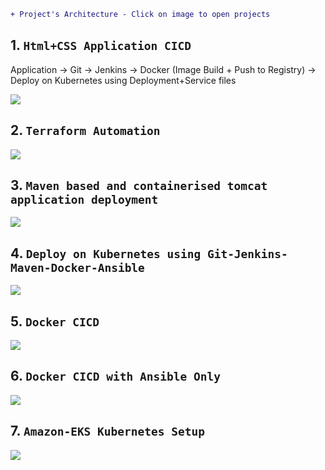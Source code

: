 ```diff
+ Project's Architecture - Click on image to open projects
```

## 1. `Html+CSS Application CICD` 

Application → Git → Jenkins → Docker (Image Build + Push to Registry) → Deploy on Kubernetes using Deployment+Service files

<a href="https://github.com/Raam043/Projects/blob/59e39c6d29e03f5e06e10eaca24739ad9053942e/Project-1-Signup-Login-Application.md" /> <img src=https://user-images.githubusercontent.com/111989928/200379298-29db6f9d-f9e9-43b8-ad99-89796d960f3b.png /> </a>



## 2. `Terraform Automation`

<a href="https://github.com/Raam043/Projects/blob/a16749bbb93f164faadcea69cc5d417e8b46b9a7/Terraform%20Project%201%20-%20Terraform%20to%20AWS%20Pipeline%20process.md" /> <img src= https://user-images.githubusercontent.com/111989928/199921704-c51a8b64-1c76-4ceb-8949-013381ff8e20.png /> </a>




## 3. `Maven based and containerised tomcat application deployment`

<a href="https://github.com/Raam043/Projects/blob/97c69739e798542190581a393ff8cd1a5a2944d5/Part-1_Tomcat_Docker_Ansible_CICD.md" /> <img src= https://user-images.githubusercontent.com/111989928/199789631-97b25b65-b15e-475e-bab2-51391d7ad24a.png /> </a>




## 4. `Deploy on Kubernetes using Git-Jenkins-Maven-Docker-Ansible`

<a href="https://github.com/Raam043/Projects/blob/6bafeafc752628cf1fe3542ff6510d4245c513e0/Deploy_on_Kubernetes_using_Git,Jenkins,Maven,Ansible.md" /> <img src= https://user-images.githubusercontent.com/111989928/201095417-7239290d-dfda-45ee-8a2b-55e42fd51c7b.png /> </a>




## 5. `Docker CICD`

<a href="https://github.com/Raam043/Projects/blob/4366040a549869f840d8a025a7f9853cf334c17d/Docker%20Project%201%20-%20Manual%20+%20Automation%20CICD.md" /> <img src= https://user-images.githubusercontent.com/111989928/199915509-0d3f5c0f-3d26-417d-bee4-f73f5b6e63cb.png /> </a>




## 6. `Docker CICD with Ansible Only`

<a href="https://github.com/Raam043/Projects/blob/e727845349771e3bd79c3350a92197075df7aef4/Docker%20Project%203%20-%20Deploying%20application%20%20on%20Ansible%20Nodes.md" /> <img src= https://user-images.githubusercontent.com/111989928/198696150-0ec910dc-096f-402e-8917-2c719133825e.png /> </a>




## 7. `Amazon-EKS Kubernetes Setup`

<a href="https://github.com/Raam043/Projects/blob/3ab8bec0f4f6131867d7d542e0757bfcdfa11939/Kubernetes_Project-2-EKSCTL.md" /> <img src= https://user-images.githubusercontent.com/111989928/200792281-b1bfa380-a258-4258-8d3c-494f74b9b876.png /> </a>
